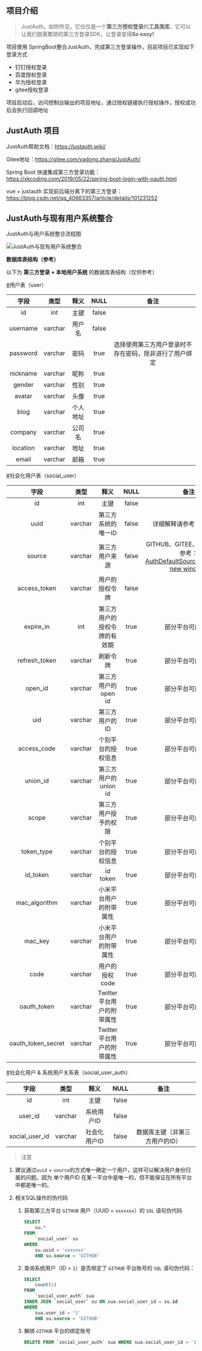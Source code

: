 ## 项目介绍

> JustAuth，如你所见，它仅仅是一个**第三方授权登录**的**工具类库**，它可以让我们脱离繁琐的第三方登录SDK，让登录变得**So easy!**

项目使用 SpringBoot整合JustAuth，完成第三方登录操作，目前项目已实现如下登录方式

- 钉钉授权登录
- 百度授权登录
- 华为授权登录
- gitee授权登录

项目启动后，访问控制台输出的项目地址，通过授权链接执行授权操作，授权成功后会执行回调地址

## JustAuth 项目

JustAuth帮助文档：https://justauth.wiki/

Gitee地址：https://gitee.com/yadong.zhang/JustAuth/

Spring Boot 快速集成第三方登录功能：https://xkcoding.com/2019/05/22/spring-boot-login-with-oauth.html

vue + justauth 实现前后端分离下的第三方登录：https://blog.csdn.net/qq_40663357/article/details/101231252

## JustAuth与现有用户系统整合

JustAuth与用户系统整合流程图

![JustAuth与现有用户系统整合](https://oss-qiu.oss-cn-hangzhou.aliyuncs.com/qiu-blogs-typecho/20210829160323.png)

**数据库表结构（参考）**

以下为 **第三方登录 + 本地用户系统** 的数据库表结构（仅供参考）

[#](https://justauth.wiki/ext/justauth_integrated_with_the_existing_account_system.html#用户表-user)用户表（user）

|   字段   |  类型   |   释义   | NULL  |                          备注                          |
| :------: | :-----: | :------: | :---: | :----------------------------------------------------: |
|    id    |   int   |   主键   | false |                                                        |
| username | varchar |  用户名  | false |                                                        |
| password | varchar |   密码   | true  | 选择使用第三方用户登录时不存在密码，除非进行了用户绑定 |
| nickname | varchar |   昵称   | true  |                                                        |
|  gender  | varchar |   性别   | true  |                                                        |
|  avatar  | varchar |   头像   | true  |                                                        |
|   blog   | varchar | 个人地址 | true  |                                                        |
| company  | varchar |  公司名  | true  |                                                        |
| location | varchar |   地址   | true  |                                                        |
|  email   | varchar |   邮箱   | true  |                                                        |

 [#](https://justauth.wiki/ext/justauth_integrated_with_the_existing_account_system.html#社会化用户表-social-user)社会化用户表（social_user）

|        字段        |  类型   |             释义             | NULL  |                             备注                             |
| :----------------: | :-----: | :--------------------------: | :---: | :----------------------------------------------------------: |
|         id         |   int   |             主键             | false |                                                              |
|        uuid        | varchar |      第三方系统的唯一ID      | false | 详细解释请参考：[名词解释](https://justauth.wiki/ext/quickstart/explain.md?id=justauth中的关键词) |
|       source       | varchar |        第三方用户来源        | false | GITHUB、GITEE、QQ，更多请参考：[AuthDefaultSource.java(opens new window)](https://github.com/justauth/JustAuth/blob/master/src/main/java/me/zhyd/oauth/config/AuthDefaultSource.java) |
|    access_token    | varchar |        用户的授权令牌        | false |                                                              |
|     expire_in      |   int   | 第三方用户的授权令牌的有效期 | true  |                       部分平台可能没有                       |
|   refresh_token    | varchar |           刷新令牌           | true  |                       部分平台可能没有                       |
|      open_id       | varchar |     第三方用户的 open id     | true  |                       部分平台可能没有                       |
|        uid         | varchar |       第三方用户的 ID        | true  |                       部分平台可能没有                       |
|    access_code     | varchar |      个别平台的授权信息      | true  |                       部分平台可能没有                       |
|      union_id      | varchar |    第三方用户的 union id     | true  |                       部分平台可能没有                       |
|       scope        | varchar |     第三方用户授予的权限     | true  |                       部分平台可能没有                       |
|     token_type     | varchar |      个别平台的授权信息      | true  |                       部分平台可能没有                       |
|      id_token      | varchar |           id token           | true  |                       部分平台可能没有                       |
|   mac_algorithm    | varchar |    小米平台用户的附带属性    | true  |                       部分平台可能没有                       |
|      mac_key       | varchar |    小米平台用户的附带属性    | true  |                       部分平台可能没有                       |
|        code        | varchar |        用户的授权code        | true  |                       部分平台可能没有                       |
|    oauth_token     | varchar |  Twitter平台用户的附带属性   | true  |                       部分平台可能没有                       |
| oauth_token_secret | varchar |  Twitter平台用户的附带属性   | true  |                       部分平台可能没有                       |

[#](https://justauth.wiki/ext/justauth_integrated_with_the_existing_account_system.html#社会化用户-系统用户关系表-social-user-auth)社会化用户 & 系统用户关系表（social_user_auth）

|      字段      |  类型   |     释义     | NULL  |              备注              |
| :------------: | :-----: | :----------: | :---: | :----------------------------: |
|       id       |   int   |     主键     | false |                                |
|    user_id     | varchar |  系统用户ID  | false |                                |
| social_user_id | varchar | 社会化用户ID | false | 数据库主键（非第三方用户的ID） |

> 注意

1. 建议通过`uuid` + `source`的方式唯一确定一个用户，这样可以解决用户身份归属的问题。因为 单个用户ID 在某一平台中是唯一的，但不能保证在所有平台中都是唯一的。

2. 相关SQL操作的伪代码

   1. 获取第三方平台 `GITHUB` 用户（UUID = `xxxxxxx`）的 `SQL` 语句伪代码

      ```sql
      SELECT
          su.* 
      FROM
          `social_user` su 
      WHERE
          su.uuid = 'xxxxxxx' 
          AND su.source = 'GITHUB'
      ```

   2. 查询系统用户（ID = `1`）是否绑定了 `GITHUB` 平台账号的 `SQL` 语句伪代码：

      ```sql
      SELECT
          count(1)
      FROM
          `social_user_auth` sua
      INNER JOIN `social_user` su ON sua.social_user_id = su.id
      WHERE
          sua.user_id = '1' 
          AND su.source = 'GITHUB'
      ```

   3. 解绑 `GITHUB` 平台的绑定账号

      ```sql
      DELETE FROM `social_user_auth` sua WHERE sua.social_user_id = '1' AND sua.user_id = '1'
      ```

      